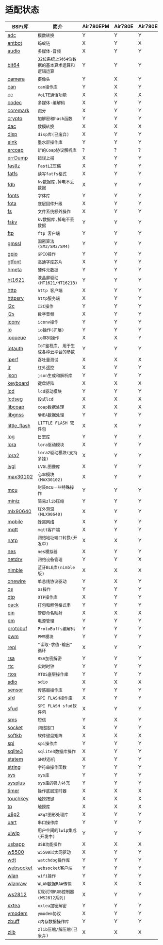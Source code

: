 # 适配状态

|BSP/库|简介|Air780EPM|Air780E|Air780EP|Air780EPS|Air201|
|---|---|---|---|---|---|---|
|[adc](adc.md)|`模数转换`|Y|Y|Y|Y|Y|
|[antbot](antbot.md)|`蚂蚁链`|X|Y|X|X|X|
|[audio](audio.md)|`多媒体-音频`|X|Y|Y|X|Y|
|[bit64](bit64.md)|`32位系统上对64位数据的基本算术运算和逻辑运算`|Y|Y|Y|Y|Y|
|[camera](camera.md)|`摄像头`|Y|X|Y|X|X|
|[can](can.md)|`can操作库`|Y|X|Y|X|X|
|[cc](cc.md)|`VoLTE通话功能`|X|X|X|X|X|
|[codec](codec.md)|`多媒体-编解码`|X|Y|Y|X|Y|
|[coremark](coremark.md)|`跑分`|X|Y|Y|X|X|
|[crypto](crypto.md)|`加解密和hash函数`|Y|Y|Y|Y|Y|
|[dac](dac.md)|`数模转换`|X|X|X|X|X|
|[disp](disp.md)|`disp库(已废弃)`|X|Y|Y|X|X|
|[eink](eink.md)|`墨水屏操作库`|Y|Y|Y|X|Y|
|[ercoap](ercoap.md)|`新的Coap协议解析库`|?|?|?|?|?|
|[errDump](errDump.md)|`错误上报`|X|Y|Y|X|X|
|[fastlz](fastlz.md)|`FastLZ压缩`|X|Y|Y|X|X|
|[fatfs](fatfs.md)|`读写fatfs格式`|X|Y|Y|X|Y|
|[fdb](fdb.md)|`kv数据库,掉电不丢数据`|X|Y|Y|X|X|
|[fonts](fonts.md)|`字体库`|Y|Y|Y|X|Y|
|[fota](fota.md)|`底层固件升级`|X|Y|Y|X|X|
|[fs](fs.md)|`文件系统额外操作`|X|Y|Y|Y|Y|
|[fskv](fskv.md)|`kv数据库,掉电不丢数据`|Y|Y|Y|Y|Y|
|[ftp](ftp.md)|`ftp 客户端`|Y|Y|Y|Y|Y|
|[gmssl](gmssl.md)|`国密算法(SM2/SM3/SM4)`|Y|Y|Y|Y|X|
|[gpio](gpio.md)|`GPIO操作`|Y|Y|Y|Y|Y|
|[gtfont](gtfont.md)|`高通字库芯片`|X|Y|Y|X|X|
|[hmeta](hmeta.md)|`硬件元数据`|Y|Y|Y|Y|Y|
|[ht1621](ht1621.md)|`液晶屏驱动(HT1621/HT1621B)`|Y|Y|Y|Y|Y|
|[http](http.md)|`http 客户端`|X|Y|Y|X|X|
|[httpsrv](httpsrv.md)|`http服务端`|X|Y|Y|X|X|
|[i2c](i2c.md)|`I2C操作`|Y|Y|Y|Y|Y|
|[i2s](i2s.md)|`数字音频`|X|Y|Y|X|X|
|[iconv](iconv.md)|`iconv操作`|Y|Y|Y|Y|Y|
|[io](io.md)|`io操作(扩展)`|Y|Y|Y|Y|Y|
|[ioqueue](ioqueue.md)|`io序列操作`|X|X|Y|X|X|
|[iotauth](iotauth.md)|`IoT鉴权库, 用于生成各种云平台的参数`|Y|Y|Y|Y|Y|
|[iperf](iperf.md)|`吞吐量测试`|X|X|X|X|X|
|[ir](ir.md)|`红外遥控`|X|Y|Y|X|X|
|[json](json.md)|`json生成和解析库`|Y|Y|Y|Y|Y|
|[keyboard](keyboard.md)|`键盘矩阵`|X|X|X|X|X|
|[lcd](lcd.md)|`lcd驱动模块`|Y|Y|Y|X|Y|
|[lcdseg](lcdseg.md)|`段式lcd`|X|X|X|X|X|
|[libcoap](libcoap.md)|`coap数据处理`|X|X|X|X|X|
|[libgnss](libgnss.md)|`NMEA数据处理`|Y|Y|Y|X|Y|
|[little_flash](little_flash.md)|`LITTLE FLASH 软件包`|X|X|Y|X|Y|
|[log](log.md)|`日志库`|Y|Y|Y|Y|Y|
|[lora](lora.md)|`lora驱动模块`|X|Y|Y|X|X|
|[lora2](lora2.md)|`lora2驱动模块(支持多挂)`|X|Y|Y|X|X|
|[lvgl](lvgl.md)|`LVGL图像库`|X|Y|Y|X|X|
|[max30102](max30102.md)|`心率模块(MAX30102)`|X|Y|Y|X|X|
|[mcu](mcu.md)|`封装mcu一些特殊操作`|Y|Y|Y|Y|Y|
|[miniz](miniz.md)|`简易zlib压缩`|Y|Y|Y|Y|Y|
|[mlx90640](mlx90640.md)|`红外测温(MLX90640)`|X|Y|Y|X|X|
|[mobile](mobile.md)|`蜂窝网络`|X|Y|Y|X|X|
|[mqtt](mqtt.md)|`mqtt客户端`|X|Y|Y|X|X|
|[natp](natp.md)|`网络地址端口转换(开发中)`|X|X|Y|X|X|
|[nes](nes.md)|`nes模拟器`|X|Y|Y|X|X|
|[netdrv](netdrv.md)|`网络设备管理`|Y|Y|X|X|X|
|[nimble](nimble.md)|`蓝牙BLE库(nimble版)`|X|X|X|X|X|
|[onewire](onewire.md)|`单总线协议驱动`|Y|X|Y|X|X|
|[os](os.md)|`os操作`|Y|Y|Y|Y|Y|
|[otp](otp.md)|`OTP操作库`|X|Y|Y|Y|Y|
|[pack](pack.md)|`打包和解包格式串`|Y|Y|Y|Y|Y|
|[pin](pin.md)|`管脚命名映射`|X|X|X|X|X|
|[pm](pm.md)|`电源管理`|Y|Y|Y|Y|Y|
|[protobuf](protobuf.md)|`ProtoBuffs编解码`|Y|Y|Y|Y|Y|
|[pwm](pwm.md)|`PWM模块`|Y|Y|Y|Y|Y|
|[repl](repl.md)|`"读取-求值-输出" 循环`|X|Y|Y|X|X|
|[rsa](rsa.md)|`RSA加密解密`|Y|Y|Y|Y|X|
|[rtc](rtc.md)|`实时时钟`|Y|Y|Y|Y|Y|
|[rtos](rtos.md)|`RTOS底层操作库`|Y|Y|Y|Y|Y|
|[sdio](sdio.md)|`sdio`|X|X|X|X|X|
|[sensor](sensor.md)|`传感器操作库`|Y|Y|Y|Y|Y|
|[sfd](sfd.md)|`SPI FLASH操作库`|X|Y|Y|X|X|
|[sfud](sfud.md)|`SPI FLASH sfud软件包`|X|Y|Y|X|Y|
|[sms](sms.md)|`短信`|Y|X|Y|Y|Y|
|[socket](socket.md)|`网络接口`|X|Y|Y|X|X|
|[softkb](softkb.md)|`软件键盘矩阵`|X|X|X|X|X|
|[spi](spi.md)|`spi操作库`|Y|Y|Y|Y|Y|
|[sqlite3](sqlite3.md)|`sqlite3数据库操作`|X|Y|Y|X|X|
|[statem](statem.md)|`SM状态机`|X|Y|Y|X|X|
|[string](string.md)|`字符串操作函数`|Y|Y|Y|Y|Y|
|[sys](sys.md)|`sys库`|Y|Y|Y|Y|Y|
|[sysplus](sysplus.md)|`sys库的强力补充`|Y|Y|Y|Y|Y|
|[timer](timer.md)|`操作底层定时器`|X|X|X|X|X|
|[touchkey](touchkey.md)|`触摸按键`|X|X|X|X|X|
|[tp](tp.md)|`触摸库`|X|X|X|X|X|
|[u8g2](u8g2.md)|`u8g2图形处理库`|X|Y|Y|X|Y|
|[uart](uart.md)|`串口操作库`|Y|Y|Y|Y|Y|
|[ulwip](ulwip.md)|`用户空间的lwip集成(开发中)`|Y|Y|Y|X|X|
|[usbapp](usbapp.md)|`USB功能操作`|X|X|X|X|X|
|[w5500](w5500.md)|`w5500以太网驱动`|X|Y|Y|X|X|
|[wdt](wdt.md)|`watchdog操作库`|Y|Y|Y|Y|Y|
|[websocket](websocket.md)|`websocket客户端`|Y|Y|Y|Y|Y|
|[wlan](wlan.md)|`wifi操作`|Y|Y|Y|Y|Y|
|[wlanraw](wlanraw.md)|`WLAN数据RAW传输`|X|X|X|X|X|
|[ws2812](ws2812.md)|`幻彩灯带RGB控制器(WS2812系列)`|X|Y|Y|X|X|
|[xxtea](xxtea.md)|`xxtea加密解密 `|Y|Y|Y|Y|X|
|[ymodem](ymodem.md)|`ymodem协议`|X|Y|Y|X|X|
|[zbuff](zbuff.md)|`c内存数据操作库`|Y|Y|Y|Y|Y|
|[zlib](zlib.md)|`zlib压缩/解压缩(已废弃)`|X|X|X|X|X|
